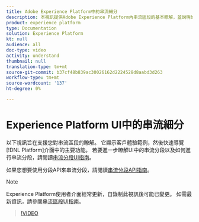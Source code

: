 ```yaml
---
title: Adobe Experience Platform中的串流細分
description: 本視訊提供Adobe Experience Platform內串流區段的基本瞭解，並說明如何使用Platform UI進行串流區段。
product: experience platform
type: Documentation
solution: Experience Platform
kt: null
audience: all
doc-type: video
activity: understand
thumbnail: null
translation-type: tm+mt
source-git-commit: b37cf48b839ac30026162d2224528d8aabd3d263
workflow-type: tm+mt
source-wordcount: '137'
ht-degree: 0%

---
```



# Experience Platform UI中的串流細分

以下視訊旨在支援您對串流區段的瞭解。 它顯示客戶體驗範例，然後快速導覽[!DNL Platform]介面中的主要功能。 若要進一步瞭解UI中的串流分段以及如何進行串流分段，請閱讀[串流分段UI指南](../ui/streaming-segmentation.md)。

如果您想要使用分段API來串流分段，請閱讀[串流分段API指南](../api/streaming-segmentation.md)。

>[!NOTE]
>
>Experience Platform使用者介面經常更新，自錄制此視訊後可能已變更。 如需最新資訊，請參閱[串流區段UI指南](../ui/streaming-segmentation.md)。

>[!VIDEO](https://video.tv.adobe.com/v/36184?quality=12&learn=on)